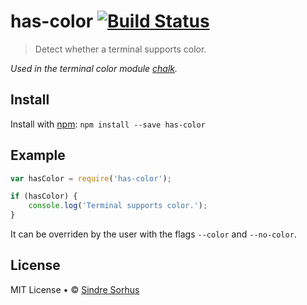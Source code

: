 # has-color [![Build Status](https://secure.travis-ci.org/sindresorhus/has-color.png?branch=master)](http://travis-ci.org/sindresorhus/has-color)

> Detect whether a terminal supports color.

*Used in the terminal color module [chalk](https://github.com/sindresorhus/chalk).*


## Install

Install with [npm](https://npmjs.org/package/has-color): `npm install --save has-color`


## Example

```js
var hasColor = require('has-color');

if (hasColor) {
	console.log('Terminal supports color.');
}
```

It can be overriden by the user with the flags `--color` and `--no-color`.


## License

MIT License • © [Sindre Sorhus](http://sindresorhus.com)

